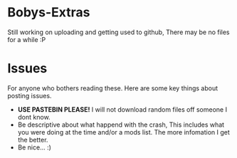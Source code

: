 # Bobys-Extras
Still working on uploading and getting used to github, There may be no files for a while :P

# Issues
For anyone who bothers reading these. Here are some key things about posting issues.
- **USE PASTEBIN PLEASE!** I will not download random files off someone I dont know.
- Be descriptive about what happend with the crash, This includes what you were doing at the time and/or a mods list. The more infomation I get the better.
- Be nice... :)
